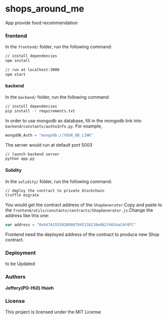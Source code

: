 # shops_around_me
App provide food recommendation

### frontend

In the `frontend/` folder, run the following command:

``` bash
// install dependencies
npm install

// run at localhost:3000
npm start
```

#### backend

In the `backend/` folder, run the following command:

``` bash
// install dependencies
pip install -r requirements.txt
```

In order to use mongodb as database, fill in the mongodb link into `backend/constants/authoInfo.py`.
For example,
``` python
mongoDB_Auth = "mongodb://YOUR_DB_LINK"
```

The server would run at default port 5003
``` bash
// launch backend server
python app.py
```

#### Solidity

In the `solidity/` folder, run the following command:

``` bash
// deploy the contract to private blockchain
truffle migrate
```

You would get the contract address of the `ShopGenerator`.Copy and paste to the `frontend/utils/constants/contracts/ShopGenerator.js`.Change the address like this one:

``` javascript
var address = "0x647A15530200807945138138e0A2f4654aCAF4FC"
```

Frontend need the deployed address of the contract to produce new Shop contract.

### Deployment

to be Updated


### Authors

**Jeffery(PO-HUI) Hsieh**

### License

This project is licensed under the MIT License


